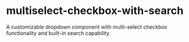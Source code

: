 # multiselect-checkbox-with-search
A customizable dropdown component with multi-select checkbox functionality and built-in search capability.
